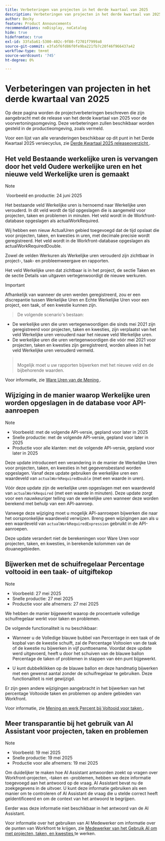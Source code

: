 ```yaml
---
title: Verbeteringen van projecten in het derde kwartaal van 2025
description: Verbeteringen van projecten in het derde kwartaal van 2025
author: Becky
feature: Product Announcements
recommendations: noDisplay, noCatalog
hide: true
hidefromtoc: true
exl-id: 33fa5a61-5300-402c-9f80-f2701f7999a8
source-git-commit: e3fa5f6fd86f0fe9ba221fb7c20f46f966437a42
workflow-type: tm+mt
source-wordcount: '745'
ht-degree: 0%

---
```


# Verbeteringen van projecten in het derde kwartaal van 2025

Op deze pagina worden de projectverbeteringen beschreven die zijn aangebracht met de release van het derde kwartaal van 2025 voor de voorvertoningsomgeving. Deze verbeteringen zullen beschikbaar worden gesteld in de productieomgeving, zoals vermeld.

Voor een lijst van alle veranderingen beschikbaar op dit punt in het Derde Kwartaal 2025 versiecyclus, zie [ Derde Kwartaal 2025 releaseoverzicht ](/help/quicksilver/product-announcements/product-releases/25-q3-release-activity/25-q3-release-overview.md).

## Het veld Bestaande werkelijke uren is vervangen door het veld Oudere werkelijke uren en het nieuwe veld Werkelijke uren is gemaakt

>[!NOTE]
>
> Voorbeeld en productie: 24 juni 2025 

Het bestaande veld Werkelijke uren is hernoemd naar Werkelijke uren verouderd. In dit veld wordt de tijd opgeslagen die is aangemeld voor projecten, taken en problemen in minuten. Het veld wordt in de Workfront-database opgeslagen als actualWorkRequired.

Wij hebben een nieuw ActualUren gebied toegevoegd dat de tijd opslaat die voor projecten, taken, en kwesties in uren, met decimale precisie wordt geregistreerd. Het veld wordt in de Workfront-database opgeslagen als actualWorkRequiredDouble.

Zowel de velden Werkuren als Werkelijke uren verouderd zijn zichtbaar in project-, taak- en probleemweergave en rapporten.

Het veld Werkelijke uren dat zichtbaar is in het project, de sectie Taken en de sectie Details van uitgaven vertegenwoordigt de nieuwe werkuren.



>[!IMPORTANT]
>
>Afhankelijk van wanneer de uren werden geregistreerd, zou er een discrepantie tussen Werkelijke Uren en Echte Werkelijke Uren voor een project, een taak, of een kwestie kunnen zijn.<br>
>>De volgende scenario&#39;s bestaan:
>
>* De werkelijke uren die uren vertegenwoordigen die sinds mei 2021 zijn geregistreerd voor projecten, taken en kwesties, zijn verplaatst van het veld Werkelijke uren verouderd naar het nieuwe veld Werkelijke uren.
>* De werkelijke uren die uren vertegenwoordigen die vóór mei 2021 voor projecten, taken en kwesties zijn geregistreerd, worden alleen in het veld Werkelijke uren verouderd vermeld.
>  ><br>Mogelijk moet u uw rapporten bijwerken met het nieuwe veld en de bijbehorende waarden.


Voor informatie, zie [ Ware Uren van de Mening ](/help/quicksilver/manage-work/tasks/task-information/actual-hours.md).


## Wijziging in de manier waarop Werkelijke uren worden opgeslagen in de database voor API-aanroepen

>[!NOTE]
>
>* Voorbeeld: met de volgende API-versie, gepland voor later in 2025
>* Snelle productie: met de volgende API-versie, gepland voor later in 2025
>* Productie voor alle klanten: met de volgende API-versie, gepland voor later in 2025

Deze update introduceert een verandering in de manier de Werkelijke Uren voor projecten, taken, en kwesties in het gegevensbestand worden opgeslagen. Vanaf deze update gebruiken de werkelijke uren een waardeveld van `actualWorkRequiredDouble` (met een waarde in uren).

Vóór deze update zijn de werkelijke uren opgeslagen met een waardeveld van `actualWorkRequired` (met een waarde in minuten). Deze update zorgt voor een nauwkeuriger telling van de werkelijke uren wanneer deze worden berekend met behulp van een API-aanroep.

Vanwege deze wijziging moet u mogelijk API-aanroepen bijwerken die naar het oorspronkelijke waardeveld verwijzen. Breng geen wijzigingen aan als u een waardeveld van `actualWorkRequiredExpression` gebruikt in de API-aanroepen.

Deze update verandert niet de berekeningen voor Ware Uren voor projecten, taken, en kwesties, in berekende kolommen van de douanegebieden.

## Bijwerken met de schuifregelaar Percentage voltooid in een taak- of uitgiftekop

>[!NOTE]
>
>* Voorbeeld: 27 mei 2025
>* Snelle productie: 27 mei 2025
>* Productie voor alle afnemers: 27 mei 2025

We hebben de manier bijgewerkt waarop de procentuele volledige schuifregelaar werkt voor taken en problemen.

De volgende functionaliteit is nu beschikbaar:

* Wanneer u de Volledige blauwe bubbel van Percentage in een taak of de kopbal van de kwestie schuift, zal de Percentage Voltooien van de taak of de kwestie nu bijwerken in vijf punttoename. Voordat deze update werd uitgevoerd, heeft u door het schuiven van de blauwe ballon Percentage de taken of problemen in stappen van één punt bijgewerkt.

* U kunt dubbelklikken op de blauwe ballon en deze handmatig bijwerken met een gewenst aantal zonder de schuifregelaar te gebruiken. Deze functionaliteit is niet gewijzigd.

Er zijn geen andere wijzigingen aangebracht in het bijwerken van het percentage Voltooide taken en problemen op andere gebieden van Workfront.

Voor informatie, zie [ Mening en werk Percent bij Voltooid voor taken ](/help/quicksilver/manage-work/projects/updating-work-in-a-project/view-update-percent-complete-for-tasks.md).

## Meer transparantie bij het gebruik van AI Assistant voor projecten, taken en problemen

>[!NOTE]
>
>* Voorbeeld: 19 mei 2025
>* Snelle productie: 19 mei 2025
>* Productie voor alle afnemers: 19 mei 2025

Om duidelijker te maken hoe AI Assistant antwoorden zoekt op vragen over Workfront-projecten, -taken en -problemen, hebben we deze informatie toegevoegd aan het antwoord op de vraag. AI Assistant bevat nu de zoekgegevens in de uitvoer. U kunt deze informatie gebruiken als een manier om te controleren of AI Assistant de vraag die u stelde correct heeft geïdentificeerd en om de context van het antwoord te begrijpen.

Eerder was deze informatie niet beschikbaar in het antwoord van de AI Assistant.

Voor informatie over het gebruiken van AI Medewerker om informatie over de punten van Workfront te krijgen, zie [ Medewerker van het Gebruik AI om met projecten, taken, en kwesties ](/help/quicksilver/workfront-basics/ai-assistant/work-with-pti-through-ai-assisant.md) te werken.
